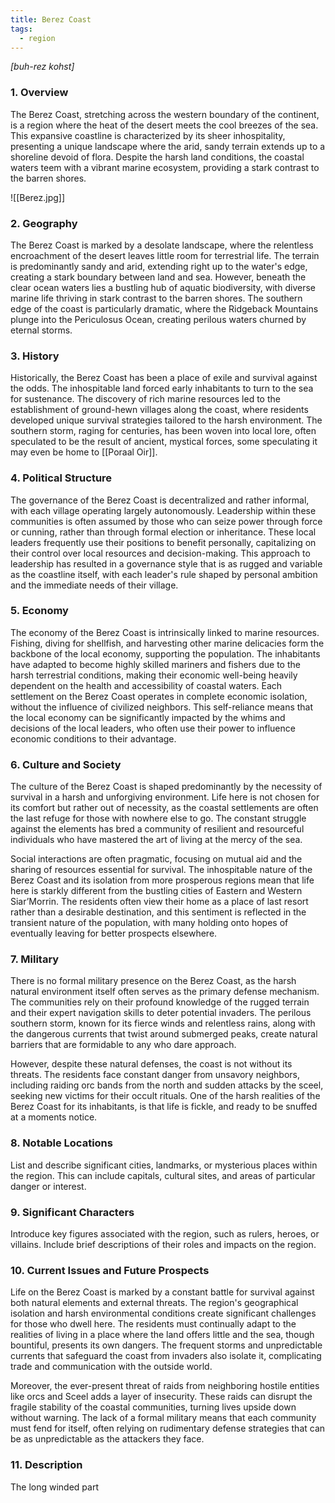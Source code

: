 ```yaml
---
title: Berez Coast
tags:
  - region
---
```

*[buh-rez kohst]*
### 1. **Overview**

The Berez Coast, stretching across the western boundary of the continent, is a region where the heat of the desert meets the cool breezes of the sea. This expansive coastline is characterized by its sheer inhospitality, presenting a unique landscape where the arid, sandy terrain extends up to a shoreline devoid of flora. Despite the harsh land conditions, the coastal waters teem with a vibrant marine ecosystem, providing a stark contrast to the barren shores.

![[Berez.jpg]]
### 2. **Geography**

The Berez Coast is marked by a desolate landscape, where the relentless encroachment of the desert leaves little room for terrestrial life. The terrain is predominantly sandy and arid, extending right up to the water's edge, creating a stark boundary between land and sea. However, beneath the clear ocean waters lies a bustling hub of aquatic biodiversity, with diverse marine life thriving in stark contrast to the barren shores. The southern edge of the coast is particularly dramatic, where the Ridgeback Mountains plunge into the Periculosus Ocean, creating perilous waters churned by eternal storms.

### 3. **History**

Historically, the Berez Coast has been a place of exile and survival against the odds. The inhospitable land forced early inhabitants to turn to the sea for sustenance. The discovery of rich marine resources led to the establishment of ground-hewn villages along the coast, where residents developed unique survival strategies tailored to the harsh environment. The southern storm, raging for centuries, has been woven into local lore, often speculated to be the result of ancient, mystical forces, some speculating it may even be home to [[Poraal Oir]]. 

### 4. **Political Structure**

The governance of the Berez Coast is decentralized and rather informal, with each village operating largely autonomously. Leadership within these communities is often assumed by those who can seize power through force or cunning, rather than through formal election or inheritance. These local leaders frequently use their positions to benefit personally, capitalizing on their control over local resources and decision-making. This approach to leadership has resulted in a governance style that is as rugged and variable as the coastline itself, with each leader's rule shaped by personal ambition and the immediate needs of their village.

### 5. **Economy**

The economy of the Berez Coast is intrinsically linked to marine resources. Fishing, diving for shellfish, and harvesting other marine delicacies form the backbone of the local economy, supporting the population. The inhabitants have adapted to become highly skilled mariners and fishers due to the harsh terrestrial conditions, making their economic well-being heavily dependent on the health and accessibility of coastal waters. Each settlement on the Berez Coast operates in complete economic isolation, without the influence of civilized neighbors. This self-reliance means that the local economy can be significantly impacted by the whims and decisions of the local leaders, who often use their power to influence economic conditions to their advantage.

### 6. **Culture and Society**

The culture of the Berez Coast is shaped predominantly by the necessity of survival in a harsh and unforgiving environment. Life here is not chosen for its comfort but rather out of necessity, as the coastal settlements are often the last refuge for those with nowhere else to go. The constant struggle against the elements has bred a community of resilient and resourceful individuals who have mastered the art of living at the mercy of the sea.

Social interactions are often pragmatic, focusing on mutual aid and the sharing of resources essential for survival. The inhospitable nature of the Berez Coast and its isolation from more prosperous regions mean that life here is starkly different from the bustling cities of Eastern and Western Siar’Morrin. The residents often view their home as a place of last resort rather than a desirable destination, and this sentiment is reflected in the transient nature of the population, with many holding onto hopes of eventually leaving for better prospects elsewhere.

### 7. **Military**

There is no formal military presence on the Berez Coast, as the harsh natural environment itself often serves as the primary defense mechanism. The communities rely on their profound knowledge of the rugged terrain and their expert navigation skills to deter potential invaders. The perilous southern storm, known for its fierce winds and relentless rains, along with the dangerous currents that twist around submerged peaks, create natural barriers that are formidable to any who dare approach.

However, despite these natural defenses, the coast is not without its threats. The residents face constant danger from unsavory neighbors, including raiding orc bands from the north and sudden attacks by the sceel, seeking new victims for their occult rituals. One of the harsh realities of the Berez Coast for its inhabitants, is that life is fickle, and ready to be snuffed at a moments notice. 

### 8. **Notable Locations**

List and describe significant cities, landmarks, or mysterious places within the region. This can include capitals, cultural sites, and areas of particular danger or interest.

### 9. **Significant Characters**

Introduce key figures associated with the region, such as rulers, heroes, or villains. Include brief descriptions of their roles and impacts on the region.

### 10. **Current Issues and Future Prospects**

Life on the Berez Coast is marked by a constant battle for survival against both natural elements and external threats. The region's geographical isolation and harsh environmental conditions create significant challenges for those who dwell here. The residents must continually adapt to the realities of living in a place where the land offers little and the sea, though bountiful, presents its own dangers. The frequent storms and unpredictable currents that safeguard the coast from invaders also isolate it, complicating trade and communication with the outside world.

Moreover, the ever-present threat of raids from neighboring hostile entities like orcs and Sceel adds a layer of insecurity. These raids can disrupt the fragile stability of the coastal communities, turning lives upside down without warning. The lack of a formal military means that each community must fend for itself, often relying on rudimentary defense strategies that can be as unpredictable as the attackers they face.

### 11. **Description**

The long winded part

